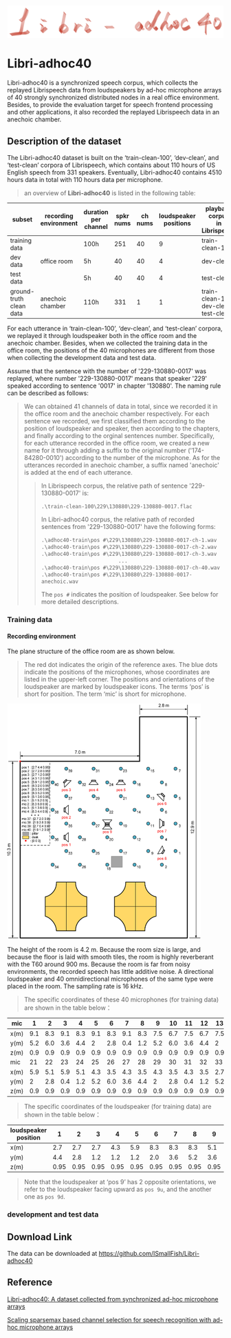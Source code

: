<img src="https://github.com/ISmallFish/Libri-adhoc40/blob/main/images/Libri-adhoc40.png" width="800">

# **Libri-adhoc40**
  Libri-adhoc40 is a synchronized speech corpus, which collects the replayed Librispeech data from loudspeakers by ad-hoc microphone arrays of 40 strongly synchronized distributed nodes in a real office environment. Besides, to provide the evaluation target for speech frontend processing and other applications, it also recorded the replayed Librispeech data in an anechoic chamber.

## **Description of the dataset**
  The Libri-adhoc40 dataset is built on the ‘train-clean-100’, ‘dev-clean’, and ‘test-clean’ corpora of Librispeech, which contains about 110 hours of US English speech from 331 speakers. Eventually, Libri-adhoc40 contains 4510 hours data in total with 110 hours data per microphone.

> an overview of **Libri-adhoc40** is listed in the following table:
> 
<table>
<thead>
  <tr>
    <th>subset</th>
    <th>recording<br>environment</th>
    <th>duration<br>per channel</th>
    <th>spkr nums</th>
    <th>ch nums</th>
    <th>loudspeaker positions</th>
    <th>playback corpus<br>in Librispeech</th>
  </tr>
</thead>
<tbody>
  <tr>
    <td>training data</td>
    <td rowspan="3">office room<br></td>
    <td>100h</td>
    <td>251</td>
    <td>40</td>
    <td>9</td>
    <td>train-clean-100</td>
  </tr>
  <tr>
    <td>dev data</td>
    <td>5h</td>
    <td>40</td>
    <td>40</td>
    <td>4</td>
    <td>dev-clean</td>
  </tr>
  <tr>
    <td>test data</td>
    <td>5h</td>
    <td>40</td>
    <td>40</td>
    <td>4</td>
    <td>test-clean</td>
  </tr>
  <tr>
    <td>ground-truth clean data</td>
    <td>anechoic chamber</td>
    <td>110h</td>
    <td>331</td>
    <td>1</td>
    <td>1</td>
    <td>train-clean-100<br>dev-clean<br>test-clean</td>
  </tr>
</tbody>
</table>

  For each utterance in ‘train-clean-100’, ‘dev-clean’, and ‘test-clean’ corpora, we replayed it through loudspeaker both in the office room and the anechoic chamber. Besides, when we collected the training data in the office room, the positions of the 40 microphones are different from those when collecting the development data and test data. 

  Assume that the sentence with the number of '229-130880-0017' was replayed, where number '229-130880-0017' means that speaker '229' speaked according to sentence '0017' in chapter '130880'. The naming rule can be described as follows:
> We can obtained 41 channels of data in total, since we recorded it in the office room and the anechoic chamber respectively. For each sentence we recorded, we first classified them according to the position of loudspeaker and speaker, then according to the chapters, and finally according to the orginal sentences number. Specifically, for each utterance recorded in the office room, we created a new name for it through adding a suffix to the original number ('174-84280-0010') according to the number of the microphone. As for the utterances recorded in anechoic chamber, a suffix named 'anechoic' is added at the end of each utterance.
>> In Librispeech corpus, the relative path of sentence '229-130880-0017' is:
>> ```
>> .\train-clean-100\229\130880\229-130880-0017.flac
>> ```
>> 
>> In Libri-adhoc40 corpus, the relative path of recorded sentences from '229-130880-0017' have the following forms: 
>> ```
>> .\adhoc40-train\pos #\229\130880\229-130880-0017-ch-1.wav
>> .\adhoc40-train\pos #\229\130880\229-130880-0017-ch-2.wav
>> .\adhoc40-train\pos #\229\130880\229-130880-0017-ch-3.wav
>>                          ...
>> .\adhoc40-train\pos #\229\130880\229-130880-0017-ch-40.wav
>> .\adhoc40-train\pos #\229\130880\229-130880-0017-anechoic.wav
>> ```
>> The `pos #` indicates the position of loudspeaker. See below for more detailed descriptions.

### **Training data**

#### **Recording environment**

The plane structure of the office room are as shown below. 

>The red dot indicates the origin of the reference axes. The blue dots indicate the positions of the microphones, whose coordinates are listed in the upper-left corner. The positions and orientations of the loudspeaker are marked by loudspeaker icons. The terms ‘pos’ is short for position. The term ‘mic’ is short for microphone.
<img src="https://github.com/ISmallFish/Libri-adhoc40/blob/main/images/train_rec_pic.jpg" width="450">

The height of the room is 4.2 m. Because the room size is large, and because the floor is laid with smooth tiles, the room is highly reverberant with
the T60 around 900 ms. Because the room is far from noisy environments, the recorded speech has little additive noise. A directional loudspeaker and 40 omnidirectional microphones of the same type were placed in the room. The sampling rate is 16 kHz.

> The specific coordinates of these 40 microphones (for training data) are shown in the table below：
>
<table>
<thead>
  <tr>
    <th>mic</th>
    <th>1</th>
    <th>2</th>
    <th>3</th>
    <th>4</th>
    <th>5</th>
    <th>6</th>
    <th>7</th>
    <th>8</th>
    <th>9</th>
    <th>10</th>
    <th>11</th>
    <th>12</th>
    <th>13</th>
    <th>14</th>
    <th>15</th>
    <th>16</th>
    <th>17</th>
    <th>18</th>
    <th>19</th>
    <th>20</th>
  </tr>
</thead>
<tbody>
  <tr>
    <td>x(m)</td>
    <td>9.1</td>
    <td>8.3</td>
    <td>9.1</td>
    <td>8.3</td>
    <td>9.1</td>
    <td>8.3</td>
    <td>9.1</td>
    <td>8.3</td>
    <td>7.5</td>
    <td>6.7</td>
    <td>7.5</td>
    <td>6.7</td>
    <td>7.5</td>
    <td>6.7</td>
    <td>7.5</td>
    <td>6.7</td>
    <td>5.9</td>
    <td>5.1</td>
    <td>5.9</td>
    <td>5.1</td>
  </tr>
  <tr>
    <td>y(m)</td>
    <td>5.2</td>
    <td>6.0</td>
    <td>3.6</td>
    <td>4.4</td>
    <td>2</td>
    <td>2.8</td>
    <td>0.4</td>
    <td>1.2</td>
    <td>5.2</td>
    <td>6.0</td>
    <td>3.6</td>
    <td>4.4</td>
    <td>2</td>
    <td>2.8</td>
    <td>0.4</td>
    <td>1.2</td>
    <td>5.2</td>
    <td>6.0</td>
    <td>3.6</td>
    <td>4.4</td>
  </tr>
  <tr>
    <td>z(m)</td>
    <td>0.9</td>
    <td>0.9</td>
    <td>0.9</td>
    <td>0.9</td>
    <td>0.9</td>
    <td>0.9</td>
    <td>0.9</td>
    <td>0.9</td>
    <td>0.9</td>
    <td>0.9</td>
    <td>0.9</td>
    <td>0.9</td>
    <td>0.9</td>
    <td>0.9</td>
    <td>0.9</td>
    <td>0.9</td>
    <td>0.9</td>
    <td>0.9</td>
    <td>0.9</td>
    <td>0.9</td>
  </tr>
  <tr>
    <td>mic</td>
    <td>21</td>
    <td>22</td>
    <td>23</td>
    <td>24</td>
    <td>25</td>
    <td>26</td>
    <td>27</td>
    <td>28</td>
    <td>29</td>
    <td>30</td>
    <td>31</td>
    <td>32</td>
    <td>33</td>
    <td>34</td>
    <td>35</td>
    <td>36</td>
    <td>37</td>
    <td>38</td>
    <td>39</td>
    <td>40</td>
  </tr>
  <tr>
    <td>x(m)</td>
    <td>5.9</td>
    <td>5.1</td>
    <td>5.9</td>
    <td>5.1</td>
    <td>4.3</td>
    <td>3.5</td>
    <td>4.3</td>
    <td>3.5</td>
    <td>4.3</td>
    <td>3.5</td>
    <td>4.3</td>
    <td>3.5</td>
    <td>2.7</td>
    <td>1.9</td>
    <td>2.7</td>
    <td>1.9</td>
    <td>2.7</td>
    <td>1.9</td>
    <td>2.7</td>
    <td>1.9</td>
  </tr>
  <tr>
    <td>y(m)</td>
    <td>2</td>
    <td>2.8</td>
    <td>0.4</td>
    <td>1.2</td>
    <td>5.2</td>
    <td>6.0</td>
    <td>3.6</td>
    <td>4.4</td>
    <td>2</td>
    <td>2.8</td>
    <td>0.4</td>
    <td>1.2</td>
    <td>5.2</td>
    <td>6.0</td>
    <td>3.6</td>
    <td>4.4</td>
    <td>2</td>
    <td>2.8</td>
    <td>0.4</td>
    <td>1.2</td>
  </tr>
  <tr>
    <td>z(m)</td>
    <td>0.9</td>
    <td>0.9</td>
    <td>0.9</td>
    <td>0.9</td>
    <td>0.9</td>
    <td>0.9</td>
    <td>0.9</td>
    <td>0.9</td>
    <td>0.9</td>
    <td>0.9</td>
    <td>0.9</td>
    <td>0.9</td>
    <td>0.9</td>
    <td>0.9</td>
    <td>0.9</td>
    <td>0.9</td>
    <td>0.9</td>
    <td>0.9</td>
    <td>0.9</td>
    <td>0.9</td>
  </tr>
</tbody>
</table>

> The specific coordinates of the loudspeaker (for training data) are shown in the table below：
>
<table>
<thead>
  <tr>
    <th>loudspeaker<br>position</th>
    <th>1</th>
    <th>2</th>
    <th>3</th>
    <th>4</th>
    <th>5</th>
    <th>6</th>
    <th>7</th>
    <th>8</th>
    <th>9</th>
  </tr>
</thead>
<tbody>
  <tr>
    <td>x(m)</td>
    <td>2.7</td>
    <td>2.7</td>
    <td>2.7</td>
    <td>4.3</td>
    <td>5.9</td>
    <td>8.3</td>
    <td>8.3</td>
    <td>8.3</td>
    <td>5.1</td>
  </tr>
  <tr>
    <td>y(m)</td>
    <td>4.4</td>
    <td>2.8</td>
    <td>1.2</td>
    <td>1.2</td>
    <td>1.2</td>
    <td>2.0</td>
    <td>3.6</td>
    <td>5.2</td>
    <td>3.6</td>
  </tr>
  <tr>
    <td>z(m)</td>
    <td>0.95</td>
    <td>0.95</td>
    <td>0.95</td>
    <td>0.95</td>
    <td>0.95</td>
    <td>0.95</td>
    <td>0.95</td>
    <td>0.95</td>
    <td>0.95</td>
  </tr>
</tbody>
</table>

> Note that the loudspeaker at ‘pos 9’ has 2 opposite orientations, we refer to the loudspeaker facing upward as `pos 9u`, and the another one as `pos 9d`.
> 
### development and test data


## Download Link
The data can be downloaded at https://github.com/ISmallFish/Libri-adhoc40

## Reference
[Libri-adhoc40: A dataset collected from synchronized ad-hoc microphone arrays](https://arxiv.org/abs/2103.15118)

[Scaling sparsemax based channel selection for speech recognition with ad-hoc microphone arrays](https://arxiv.org/abs/2103.15305)
